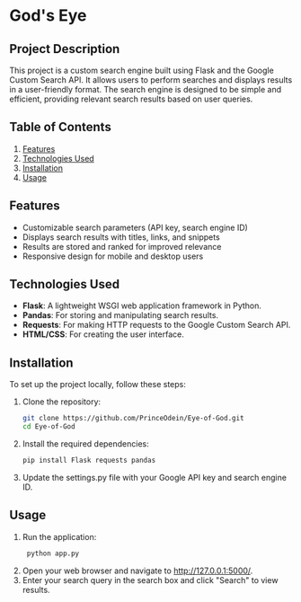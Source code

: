 # God's Eye

## Project Description
This project is a custom search engine built using Flask and the Google Custom Search API. It allows users to perform searches and displays results in a user-friendly format. The search engine is designed to be simple and efficient, providing relevant search results based on user queries.

## Table of Contents
1. [Features](#features)
2. [Technologies Used](#technologies-used)
3. [Installation](#installation)
4. [Usage](#usage)

## Features
- Customizable search parameters (API key, search engine ID)
- Displays search results with titles, links, and snippets
- Results are stored and ranked for improved relevance
- Responsive design for mobile and desktop users

## Technologies Used
- **Flask**: A lightweight WSGI web application framework in Python.
- **Pandas**: For storing and manipulating search results.
- **Requests**: For making HTTP requests to the Google Custom Search API.
- **HTML/CSS**: For creating the user interface.

## Installation
To set up the project locally, follow these steps:

1. Clone the repository:
   ```bash
   git clone https://github.com/PrinceOdein/Eye-of-God.git
   cd Eye-of-God
   
2. Install the required dependencies:
    ```bash
    pip install Flask requests pandas

3. Update the settings.py file with your Google API key and search engine ID.

## Usage
1. Run the application:
   ```bash
    python app.py
2. Open your web browser and navigate to http://127.0.0.1:5000/.
3. Enter your search query in the search box and click "Search" to view results.
